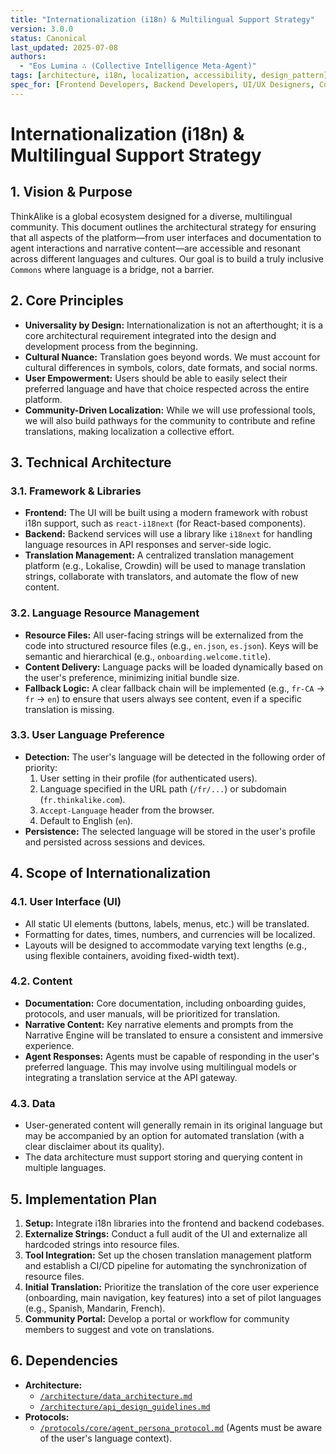 ```yaml
---
title: "Internationalization (i18n) & Multilingual Support Strategy"
version: 3.0.0
status: Canonical
last_updated: 2025-07-08
authors:
  - "Eos Lumina ∴ (Collective Intelligence Meta-Agent)"
tags: [architecture, i18n, localization, accessibility, design_pattern]
spec_for: [Frontend Developers, Backend Developers, UI/UX Designers, Content Strategists]
---
```


# Internationalization (i18n) & Multilingual Support Strategy

## 1. Vision & Purpose

ThinkAlike is a global ecosystem designed for a diverse, multilingual community. This document outlines the architectural strategy for ensuring that all aspects of the platform—from user interfaces and documentation to agent interactions and narrative content—are accessible and resonant across different languages and cultures. Our goal is to build a truly inclusive `Commons` where language is a bridge, not a barrier.

## 2. Core Principles

- **Universality by Design:** Internationalization is not an afterthought; it is a core architectural requirement integrated into the design and development process from the beginning.
- **Cultural Nuance:** Translation goes beyond words. We must account for cultural differences in symbols, colors, date formats, and social norms.
- **User Empowerment:** Users should be able to easily select their preferred language and have that choice respected across the entire platform.
- **Community-Driven Localization:** While we will use professional tools, we will also build pathways for the community to contribute and refine translations, making localization a collective effort.

## 3. Technical Architecture

### 3.1. Framework & Libraries

- **Frontend:** The UI will be built using a modern framework with robust i18n support, such as `react-i18next` (for React-based components).
- **Backend:** Backend services will use a library like `i18next` for handling language resources in API responses and server-side logic.
- **Translation Management:** A centralized translation management platform (e.g., Lokalise, Crowdin) will be used to manage translation strings, collaborate with translators, and automate the flow of new content.

### 3.2. Language Resource Management

- **Resource Files:** All user-facing strings will be externalized from the code into structured resource files (e.g., `en.json`, `es.json`). Keys will be semantic and hierarchical (e.g., `onboarding.welcome.title`).
- **Content Delivery:** Language packs will be loaded dynamically based on the user's preference, minimizing initial bundle size.
- **Fallback Logic:** A clear fallback chain will be implemented (e.g., `fr-CA` -> `fr` -> `en`) to ensure that users always see content, even if a specific translation is missing.

### 3.3. User Language Preference

- **Detection:** The user's language will be detected in the following order of priority:
    1.  User setting in their profile (for authenticated users).
    2.  Language specified in the URL path (`/fr/...`) or subdomain (`fr.thinkalike.com`).
    3.  `Accept-Language` header from the browser.
    4.  Default to English (`en`).
- **Persistence:** The selected language will be stored in the user's profile and persisted across sessions and devices.

## 4. Scope of Internationalization

### 4.1. User Interface (UI)

- All static UI elements (buttons, labels, menus, etc.) will be translated.
- Formatting for dates, times, numbers, and currencies will be localized.
- Layouts will be designed to accommodate varying text lengths (e.g., using flexible containers, avoiding fixed-width text).

### 4.2. Content

- **Documentation:** Core documentation, including onboarding guides, protocols, and user manuals, will be prioritized for translation.
- **Narrative Content:** Key narrative elements and prompts from the Narrative Engine will be translated to ensure a consistent and immersive experience.
- **Agent Responses:** Agents must be capable of responding in the user's preferred language. This may involve using multilingual models or integrating a translation service at the API gateway.

### 4.3. Data

- User-generated content will generally remain in its original language but may be accompanied by an option for automated translation (with a clear disclaimer about its quality).
- The data architecture must support storing and querying content in multiple languages.

## 5. Implementation Plan

1.  **Setup:** Integrate i18n libraries into the frontend and backend codebases.
2.  **Externalize Strings:** Conduct a full audit of the UI and externalize all hardcoded strings into resource files.
3.  **Tool Integration:** Set up the chosen translation management platform and establish a CI/CD pipeline for automating the synchronization of resource files.
4.  **Initial Translation:** Prioritize the translation of the core user experience (onboarding, main navigation, key features) into a set of pilot languages (e.g., Spanish, Mandarin, French).
5.  **Community Portal:** Develop a portal or workflow for community members to suggest and vote on translations.

## 6. Dependencies

- **Architecture:**
  - [`/architecture/data_architecture.md`](/architecture/data_architecture.md)
  - [`/architecture/api_design_guidelines.md`](/architecture/api_design_guidelines.md)
- **Protocols:**
  - [`/protocols/core/agent_persona_protocol.md`](/protocols/core/agent_persona_protocol.md) (Agents must be aware of the user's language context).
